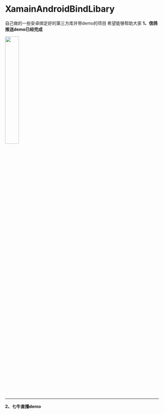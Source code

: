 # XamainAndroidBindLibary
自己做的一些安卓绑定好的第三方库并带demo的项目
希望能够帮助大家
**1、信鸽推送demo已经完成**

<img src="https://raw.githubusercontent.com/jsonsugar/XamainAndroidBindLibary/master/Screenshot/xinge-push-demo.png"  style="width:30%"/>
<https://github.com/jsonsugar/XamainAndroidBindLibary/tree/master/Xg-Push/XinGeDemo>

***
**2、七牛直播demo**
